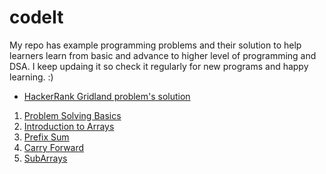 # codeIt

My repo has example programming problems and their solution to help learners learn from basic and advance to higher level of programming and DSA.
I keep updaing it so check it regularly for new programs and happy learning. :)

* [HackerRank Gridland problem's solution](https://github.com/bhatiasurendra1/codeIt/tree/master/HackerRank)
1. [Problem Solving Basics](https://github.com/bhatiasurendra1/codeIt/tree/master/00.%20ProblemSolvingBasics)
2. [Introduction to Arrays](https://github.com/bhatiasurendra1/codeIt/tree/master/01.%20IntroductionToArrays)
3. [Prefix Sum](https://github.com/bhatiasurendra1/codeIt/tree/master/02.%20PrefixSum)
4. [Carry Forward](https://github.com/bhatiasurendra1/codeIt/tree/master/03.%20CarryForward)
5. [SubArrays](https://github.com/bhatiasurendra1/codeIt/tree/subarrays_problems/04.%20SubArrays)
    
